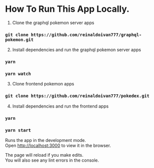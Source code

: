 # How To Run This App Locally.

1. Clone the graphql pokemon server apps
### `git clone https://github.com/reinaldoivan777/graphql-pokemon.git`

2. Install dependencies and run the graphql pokemon server apps
### `yarn`
### `yarn watch`

3. Clone frontend pokemon apps
### `git clone https://github.com/reinaldoivan777/pokedex.git`

4. Install dependencies and run the frontend apps
### `yarn`
### `yarn start`

Runs the app in the development mode.<br />
Open [http://localhost:3000](http://localhost:3000) to view it in the browser.

The page will reload if you make edits.<br />
You will also see any lint errors in the console.

